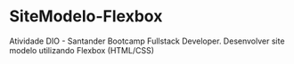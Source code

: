 # SiteModelo-Flexbox
Atividade DIO - Santander Bootcamp Fullstack Developer. Desenvolver site modelo utilizando Flexbox (HTML/CSS)
